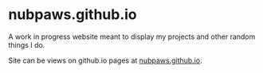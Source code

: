 # nubpaws.github.io
A work in progress website meant to display my projects and other random things I do.

Site can be views on github.io pages at [nubpaws.github.io](https://nubpaws.github.io).
